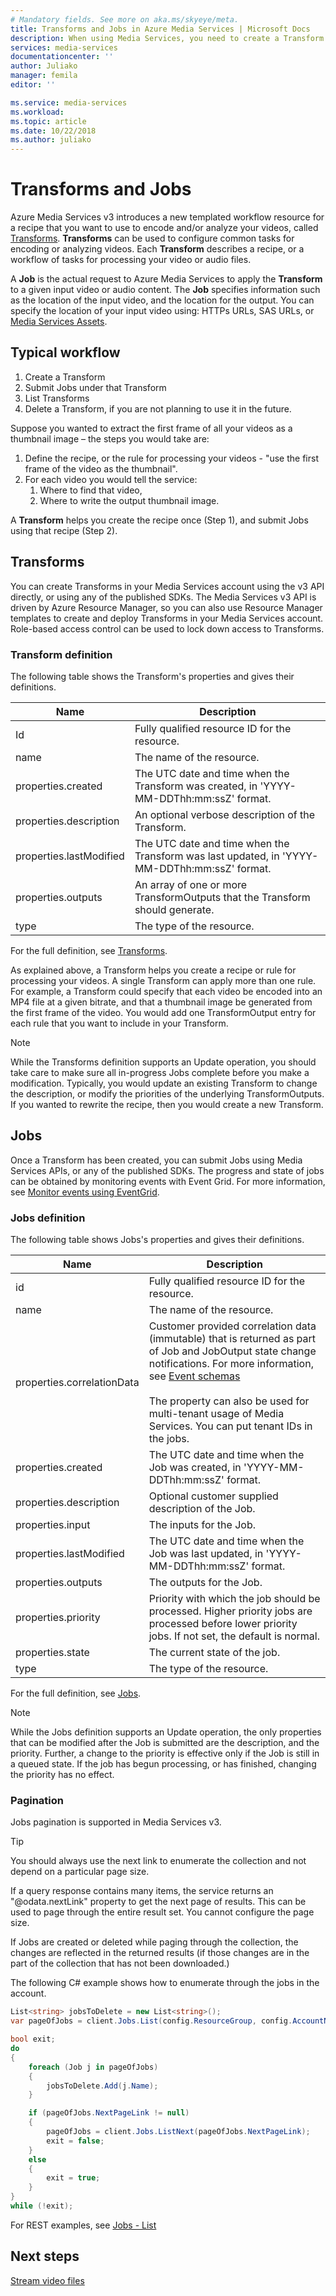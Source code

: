 ```yaml
---
# Mandatory fields. See more on aka.ms/skyeye/meta.
title: Transforms and Jobs in Azure Media Services | Microsoft Docs
description: When using Media Services, you need to create a Transform to describe the rules or specifications for processing your videos. This article gives an overview of what Transform is and how to use it. 
services: media-services
documentationcenter: ''
author: Juliako
manager: femila
editor: ''

ms.service: media-services
ms.workload: 
ms.topic: article
ms.date: 10/22/2018
ms.author: juliako
---
```


# Transforms and Jobs
 
Azure Media Services v3 introduces a new templated workflow resource for a recipe that you want to use to encode and/or analyze your videos, called [Transforms](https://docs.microsoft.com/rest/api/media/transforms). **Transforms** can be used to configure common tasks for encoding or analyzing videos. Each **Transform** describes a recipe, or a workflow of tasks for processing your video or audio files. 

A **Job** is the actual request to Azure Media Services to apply the **Transform** to a given input video or audio content. The **Job** specifies information such as the location of the input video, and the location for the output. You can specify the location of your input video using: HTTPs URLs, SAS URLs, or [Media Services Assets](https://docs.microsoft.com/rest/api/media/assets).  

## Typical workflow

1. Create a Transform 
2. Submit Jobs under that Transform 
3. List Transforms 
4. Delete a Transform, if you are not planning to use it in the future. 

Suppose you wanted to extract the first frame of all your videos as a thumbnail image – the steps you would take are: 

1. Define the recipe, or the rule for processing your videos - "use the first frame of the video as the thumbnail". 
2. For each video you would tell the service: 
    1. Where to find that video,  
    2. Where to write the output thumbnail image. 

A **Transform** helps you create the recipe once (Step 1), and submit Jobs using that recipe (Step 2).

## Transforms

You can create Transforms in your Media Services account using the v3 API directly, or using any of the published SDKs. The Media Services v3 API is driven by Azure Resource Manager, so you can also use Resource Manager templates to create and deploy Transforms in your Media Services account. Role-based access control can be used to lock down access to Transforms.

### Transform definition

The following table shows the Transform's properties and gives their definitions.

|Name|Description|
|---|---|
|Id|Fully qualified resource ID for the resource.|
|name|The name of the resource.|
|properties.created |The UTC date and time when the Transform was created, in 'YYYY-MM-DDThh:mm:ssZ' format.|
|properties.description |An optional verbose description of the Transform.|
|properties.lastModified |The UTC date and time when the Transform was last updated, in 'YYYY-MM-DDThh:mm:ssZ' format.|
|properties.outputs |An array of one or more TransformOutputs that the Transform should generate.|
|type|The type of the resource.|

For the full definition, see [Transforms](https://docs.microsoft.com/rest/api/media/transforms).

As explained above, a Transform helps you create a recipe or rule for processing your videos. A single Transform can apply more than one rule. For example, a Transform could specify that each video be encoded into an MP4 file at a given bitrate, and that a thumbnail image be generated from the first frame of the video. You would add one TransformOutput entry for each rule that you want to include in your Transform.

> [!NOTE]
> While the Transforms definition supports an Update operation, you should take care to make sure all in-progress Jobs complete before you make a modification. Typically, you would update an existing Transform to change the description, or modify the priorities of the underlying TransformOutputs. If you wanted to rewrite the recipe, then you would create a new Transform.

## Jobs

Once a Transform has been created, you can submit Jobs using Media Services APIs, or any of the published SDKs. The progress and state of jobs can be obtained by monitoring events with Event Grid. For more information, see [Monitor events using EventGrid](job-state-events-cli-how-to.md ).

### Jobs definition

The following table shows Jobs's properties and gives their definitions.

|Name|Description|
|---|---|
|id|Fully qualified resource ID for the resource.|
|name	|The name of the resource.|
|properties.correlationData	|Customer provided correlation data (immutable) that is returned as part of Job and JobOutput state change notifications. For more information, see [Event schemas](media-services-event-schemas.md)<br/><br/>The property can also be used for multi-tenant usage of Media Services. You can put tenant IDs in the jobs. |
|properties.created	|The UTC date and time when the Job was created, in 'YYYY-MM-DDThh:mm:ssZ' format.|
|properties.description	|Optional customer supplied description of the Job.|
|properties.input|The inputs for the Job.|
|properties.lastModified	|The UTC date and time when the Job was last updated, in 'YYYY-MM-DDThh:mm:ssZ' format.|
|properties.outputs|The outputs for the Job.|
|properties.priority	|Priority with which the job should be processed. Higher priority jobs are processed before lower priority jobs. If not set, the default is normal.|
|properties.state	|The current state of the job.|
|type	|The type of the resource.|

For the full definition, see [Jobs](https://docs.microsoft.com/rest/api/media/jobs).

> [!NOTE]
> While the Jobs definition supports an Update operation, the only properties that can be modified after the Job is submitted are the description, and the priority. Further, a change to the priority is effective only if the Job is still in a queued state. If the job has begun processing, or has finished, changing the priority has no effect.

### Pagination

Jobs pagination is supported in Media Services v3.

> [!TIP]
> You should always use the next link to enumerate the collection and not depend on a particular page size.

If a query response contains many items, the service returns an "\@odata.nextLink" property to get the next page of results. This can be used to page through the entire result set. You cannot configure the page size. 

If Jobs are created or deleted while paging through the collection, the changes are reflected in the returned results (if those changes are in the part of the collection that has not been downloaded.) 

The following C# example shows how to enumerate through the jobs in the account.

```csharp            
List<string> jobsToDelete = new List<string>();
var pageOfJobs = client.Jobs.List(config.ResourceGroup, config.AccountName, "Encode");

bool exit;
do
{
    foreach (Job j in pageOfJobs)
    {
        jobsToDelete.Add(j.Name);
    }

    if (pageOfJobs.NextPageLink != null)
    {
        pageOfJobs = client.Jobs.ListNext(pageOfJobs.NextPageLink);
        exit = false;
    }
    else
    {
        exit = true;
    }
}
while (!exit);

```

For REST examples, see [Jobs - List](https://docs.microsoft.com/rest/api/media/jobs/list)


## Next steps

[Stream video files](stream-files-dotnet-quickstart.md)
